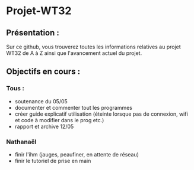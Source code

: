 # Projet-WT32

## Présentation :
Sur ce github, vous trouverez toutes les informations relatives au projet WT32 de A à Z ainsi que l'avancement actuel du projet.

## Objectifs en cours :

### Tous :
- soutenance du 05/05
- documenter et commenter tout les programmes
- créer guide explicatif utilisation (éteinte lorsque pas de connexion, wifi et code à modifier dans le prog etc.)
- rapport et archive 12/05

### Nathanaël
- finir l'ihm (jauges, peaufiner, en attente de réseau)
- finir le tutoriel de prise en main
